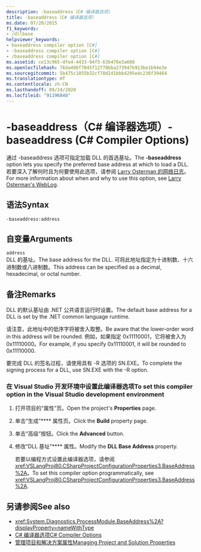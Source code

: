 ```yaml
---
description: -baseaddress（C# 编译器选项）
title: -baseaddress（C# 编译器选项）
ms.date: 07/20/2015
f1_keywords:
- /dllbase
helpviewer_keywords:
- baseaddress compiler option [C#]
- -baseaddress compiler option [C#]
- /baseaddress compiler option [C#]
ms.assetid: ce13c965-dfe4-4433-94f5-63b476e3a608
ms.openlocfilehash: 76da496f7045f12778bba273947b913be1b94e3e
ms.sourcegitcommit: 5b475c1855b32cf78d2d1bbb4295e4c236f39464
ms.translationtype: HT
ms.contentlocale: zh-CN
ms.lasthandoff: 09/24/2020
ms.locfileid: "91196840"
---
```

# <a name="-baseaddress-c-compiler-options"></a><span data-ttu-id="21fbf-103">-baseaddress（C# 编译器选项）</span><span class="sxs-lookup"><span data-stu-id="21fbf-103">-baseaddress (C# Compiler Options)</span></span>

<span data-ttu-id="21fbf-104">通过 -baseaddress 选项可指定加载 DLL 的首选基址。</span><span class="sxs-lookup"><span data-stu-id="21fbf-104">The **-baseaddress** option lets you specify the preferred base address at which to load a DLL.</span></span> <span data-ttu-id="21fbf-105">若要深入了解何时且为何要使用此选项，请参阅 [Larry Osterman 的网络日志](/archive/blogs/larryosterman/why-should-i-even-bother-to-use-dlls-in-my-system)。</span><span class="sxs-lookup"><span data-stu-id="21fbf-105">For more information about when and why to use this option, see [Larry Osterman's WebLog](/archive/blogs/larryosterman/why-should-i-even-bother-to-use-dlls-in-my-system).</span></span>  
  
## <a name="syntax"></a><span data-ttu-id="21fbf-106">语法</span><span class="sxs-lookup"><span data-stu-id="21fbf-106">Syntax</span></span>  
  
```console  
-baseaddress:address  
```  
  
## <a name="arguments"></a><span data-ttu-id="21fbf-107">自变量</span><span class="sxs-lookup"><span data-stu-id="21fbf-107">Arguments</span></span>  

 `address`  
 <span data-ttu-id="21fbf-108">DLL 的基址。</span><span class="sxs-lookup"><span data-stu-id="21fbf-108">The base address for the DLL.</span></span> <span data-ttu-id="21fbf-109">可将此地址指定为十进制数、十六进制数或八进制数。</span><span class="sxs-lookup"><span data-stu-id="21fbf-109">This address can be specified as a decimal, hexadecimal, or octal number.</span></span>  
  
## <a name="remarks"></a><span data-ttu-id="21fbf-110">备注</span><span class="sxs-lookup"><span data-stu-id="21fbf-110">Remarks</span></span>  

 <span data-ttu-id="21fbf-111">DLL 的默认基址由 .NET 公共语言运行时设置。</span><span class="sxs-lookup"><span data-stu-id="21fbf-111">The default base address for a DLL is set by the .NET common language runtime.</span></span>  
  
 <span data-ttu-id="21fbf-112">请注意，此地址中的低序字将被舍入取整。</span><span class="sxs-lookup"><span data-stu-id="21fbf-112">Be aware that the lower-order word in this address will be rounded.</span></span> <span data-ttu-id="21fbf-113">例如，如果指定 0x11110001，它将被舍入为 0x11110000。</span><span class="sxs-lookup"><span data-stu-id="21fbf-113">For example, if you specify 0x11110001, it will be rounded to 0x11110000.</span></span>  
  
 <span data-ttu-id="21fbf-114">要完成 DLL 的签名过程，请使用具有 -R 选项的 SN.EXE。</span><span class="sxs-lookup"><span data-stu-id="21fbf-114">To complete the signing process for a DLL, use SN.EXE with the -R option.</span></span>  
  
### <a name="to-set-this-compiler-option-in-the-visual-studio-development-environment"></a><span data-ttu-id="21fbf-115">在 Visual Studio 开发环境中设置此编译器选项</span><span class="sxs-lookup"><span data-stu-id="21fbf-115">To set this compiler option in the Visual Studio development environment</span></span>  
  
1. <span data-ttu-id="21fbf-116">打开项目的“属性”页。</span><span class="sxs-lookup"><span data-stu-id="21fbf-116">Open the project's **Properties** page.</span></span>  
  
2. <span data-ttu-id="21fbf-117">单击“生成”\*\*\*\* 属性页。</span><span class="sxs-lookup"><span data-stu-id="21fbf-117">Click the **Build** property page.</span></span>  
  
3. <span data-ttu-id="21fbf-118">单击“高级”按钮。</span><span class="sxs-lookup"><span data-stu-id="21fbf-118">Click the **Advanced** button.</span></span>  
  
4. <span data-ttu-id="21fbf-119">修改“DLL 基址”\*\*\*\* 属性。</span><span class="sxs-lookup"><span data-stu-id="21fbf-119">Modify the **DLL Base Address** property.</span></span>  
  
     <span data-ttu-id="21fbf-120">若要以编程方式设置此编译器选项，请参阅 <xref:VSLangProj80.CSharpProjectConfigurationProperties3.BaseAddress%2A>。</span><span class="sxs-lookup"><span data-stu-id="21fbf-120">To set this compiler option programmatically, see <xref:VSLangProj80.CSharpProjectConfigurationProperties3.BaseAddress%2A>.</span></span>  
  
## <a name="see-also"></a><span data-ttu-id="21fbf-121">另请参阅</span><span class="sxs-lookup"><span data-stu-id="21fbf-121">See also</span></span>

- <xref:System.Diagnostics.ProcessModule.BaseAddress%2A?displayProperty=nameWithType>
- [<span data-ttu-id="21fbf-122">C# 编译器选项</span><span class="sxs-lookup"><span data-stu-id="21fbf-122">C# Compiler Options</span></span>](./index.md)
- [<span data-ttu-id="21fbf-123">管理项目和解决方案属性</span><span class="sxs-lookup"><span data-stu-id="21fbf-123">Managing Project and Solution Properties</span></span>](/visualstudio/ide/managing-project-and-solution-properties)
